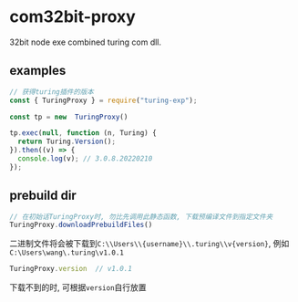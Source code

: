 # com32bit-proxy
32bit node exe combined turing com dll.

## examples

```js
// 获得turing插件的版本
const { TuringProxy } = require("turing-exp");

const tp = new  TuringProxy()

tp.exec(null, function (n, Turing) {
  return Turing.Version();
}).then((v) => {
  console.log(v); // 3.0.8.20220210
});
```

## prebuild dir

```js
// 在初始话TuringProxy时, 勿比先调用此静态函数, 下载预编译文件到指定文件夹
TuringProxy.downloadPrebuildFiles()
```

二进制文件将会被下载到`C:\\Users\\{username}\\.turing\\v{version}`, 例如`C:\Users\wang\.turing\v1.0.1`

```js
TuringProxy.version  // v1.0.1
```

下载不到的时, 可根据`version`自行放置